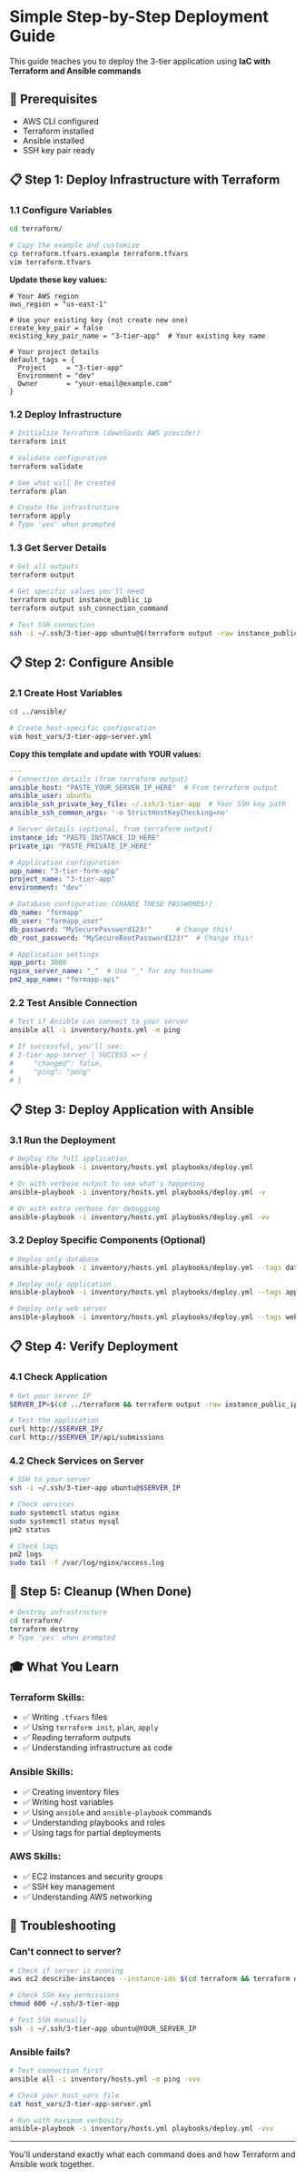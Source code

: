 # Simple Step-by-Step Deployment Guide

This guide teaches you to deploy the 3-tier application using **IaC with Terraform and Ansible commands** 

## 🎯 Prerequisites

- AWS CLI configured
- Terraform installed
- Ansible installed
- SSH key pair ready

## 📋 Step 1: Deploy Infrastructure with Terraform

### 1.1 Configure Variables

```bash
cd terraform/

# Copy the example and customize
cp terraform.tfvars.example terraform.tfvars
vim terraform.tfvars
```

**Update these key values:**
```hcl
# Your AWS region
aws_region = "us-east-1"

# Use your existing key (not create new one)
create_key_pair = false
existing_key_pair_name = "3-tier-app"  # Your existing key name

# Your project details
default_tags = {
  Project     = "3-tier-app"
  Environment = "dev"
  Owner       = "your-email@example.com"
}
```

### 1.2 Deploy Infrastructure

```bash
# Initialize Terraform (downloads AWS provider)
terraform init

# Validate configuration
terraform validate

# See what will be created
terraform plan

# Create the infrastructure
terraform apply
# Type 'yes' when prompted
```

### 1.3 Get Server Details

```bash
# Get all outputs
terraform output

# Get specific values you'll need
terraform output instance_public_ip
terraform output ssh_connection_command

# Test SSH connection
ssh -i ~/.ssh/3-tier-app ubuntu@$(terraform output -raw instance_public_ip)
```

## 📋 Step 2: Configure Ansible

### 2.1 Create Host Variables

```bash
cd ../ansible/

# Create host-specific configuration
vim host_vars/3-tier-app-server.yml
```

**Copy this template and update with YOUR values:**
```yaml
---
# Connection details (from terraform output)
ansible_host: "PASTE_YOUR_SERVER_IP_HERE"  # From terraform output
ansible_user: ubuntu
ansible_ssh_private_key_file: ~/.ssh/3-tier-app  # Your SSH key path
ansible_ssh_common_args: '-o StrictHostKeyChecking=no'

# Server details (optional, from terraform output)
instance_id: "PASTE_INSTANCE_ID_HERE"
private_ip: "PASTE_PRIVATE_IP_HERE"

# Application configuration
app_name: "3-tier-form-app"
project_name: "3-tier-app"
environment: "dev"

# Database configuration (CHANGE THESE PASSWORDS!)
db_name: "formapp"
db_user: "formapp_user"
db_password: "MySecurePassword123!"      # Change this!
db_root_password: "MySecureRootPassword123!"  # Change this!

# Application settings
app_port: 3000
nginx_server_name: "_"  # Use "_" for any hostname
pm2_app_name: "formapp-api"
```

### 2.2 Test Ansible Connection

```bash
# Test if Ansible can connect to your server
ansible all -i inventory/hosts.yml -m ping

# If successful, you'll see:
# 3-tier-app-server | SUCCESS => {
#     "changed": false,
#     "ping": "pong"
# }
```

## 📋 Step 3: Deploy Application with Ansible

### 3.1 Run the Deployment

```bash
# Deploy the full application
ansible-playbook -i inventory/hosts.yml playbooks/deploy.yml

# Or with verbose output to see what's happening
ansible-playbook -i inventory/hosts.yml playbooks/deploy.yml -v

# Or with extra verbose for debugging
ansible-playbook -i inventory/hosts.yml playbooks/deploy.yml -vv
```

### 3.2 Deploy Specific Components (Optional)

```bash
# Deploy only database
ansible-playbook -i inventory/hosts.yml playbooks/deploy.yml --tags database

# Deploy only application
ansible-playbook -i inventory/hosts.yml playbooks/deploy.yml --tags application

# Deploy only web server
ansible-playbook -i inventory/hosts.yml playbooks/deploy.yml --tags webserver
```

## 📋 Step 4: Verify Deployment

### 4.1 Check Application

```bash
# Get your server IP
SERVER_IP=$(cd ../terraform && terraform output -raw instance_public_ip)

# Test the application
curl http://$SERVER_IP/
curl http://$SERVER_IP/api/submissions
```

### 4.2 Check Services on Server

```bash
# SSH to your server
ssh -i ~/.ssh/3-tier-app ubuntu@$SERVER_IP

# Check services
sudo systemctl status nginx
sudo systemctl status mysql
pm2 status

# Check logs
pm2 logs
sudo tail -f /var/log/nginx/access.log
```

## 🧹 Step 5: Cleanup (When Done)

```bash
# Destroy infrastructure
cd terraform/
terraform destroy
# Type 'yes' when prompted
```

## 🎓 What You Learn

### Terraform Skills:
- ✅ Writing `.tfvars` files
- ✅ Using `terraform init`, `plan`, `apply`
- ✅ Reading terraform outputs
- ✅ Understanding infrastructure as code

### Ansible Skills:
- ✅ Creating inventory files
- ✅ Writing host variables
- ✅ Using `ansible` and `ansible-playbook` commands
- ✅ Understanding playbooks and roles
- ✅ Using tags for partial deployments

### AWS Skills:
- ✅ EC2 instances and security groups
- ✅ SSH key management
- ✅ Understanding AWS networking

## 🔧 Troubleshooting

### Can't connect to server?
```bash
# Check if server is running
aws ec2 describe-instances --instance-ids $(cd terraform && terraform output -raw instance_id)

# Check SSH key permissions
chmod 600 ~/.ssh/3-tier-app

# Test SSH manually
ssh -i ~/.ssh/3-tier-app ubuntu@YOUR_SERVER_IP
```

### Ansible fails?
```bash
# Test connection first
ansible all -i inventory/hosts.yml -m ping -vvv

# Check your host_vars file
cat host_vars/3-tier-app-server.yml

# Run with maximum verbosity
ansible-playbook -i inventory/hosts.yml playbooks/deploy.yml -vvv
```

---

You'll understand exactly what each command does and how Terraform and Ansible work together.
